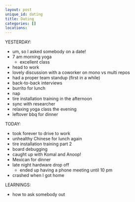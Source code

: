 ```yaml
---
layout: post
unique_id: dating
title: Dating
categories: []
locations: 
---
```


YESTERDAY:
* um, so I asked somebody on a date!
* 7 am morning yoga
  * excellent class
* head to work
* lovely discussion with a coworker on mono vs multi repos
* had a proper team standup (first in a while)
* back-to-back interviews
* burrito for lunch
* nap
* tire installation training in the afternoon
* sync with researcher
* relaxing yoga class the evening
* leftover bbq for dinner

TODAY:
* took forever to drive to work
* unhealthy Chinese for lunch again
* tire installation training part 2
* board debugging
* caught up with Komal and Anoop!
* Mexican for dinner
* late night hardware drop off
  * ended up having a phone meeting until 10 pm
* crashed when I got home

LEARNINGS:
* how to ask somebody out
